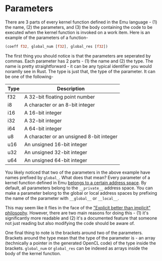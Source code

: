 # Parameters
There are 3 parts of every kernel function defined in the Emu language - (1) the name, (2) the parameters, and (3) the body containing the code to be executed when the kernel function is invoked on a work item. Here is an example of the parameters of a function-
```rust
(coeff f32, global_num [f32], global_res [f32])
```

The first thing you should notice is that the parameters are seperated by commas. Each parameter has 2 parts - (1) the name and (2) the type. The name is pretty straightforward - it can be any typical identifier you would noramlly see in Rust. The type is just that, the type of the parameter. It can be one of the following-

| Type  | Description           |
| ---- | ---------------------------------------- |
| f32  | A 32-bit floating point number           |
| i8   | A character or an 8-bit integer          |
| i16  | A 16-bit integer                         |
| i32  | A 32-bit integer                         |
| i64  | A 64-bit integer                         |
| u8   | A character or an unsigned 8-bit integer |
| u16  | An unsigned 16-bit integer               |
| u32  | An unsigned 32-bit integer               |
| u64  | An unsigned 64-bit integer               |         

You likely noticed that two of the parameters in the above example have names prefixed by `global_`. What does that mean? Every parameter of a kernel function defined in Emu [belongs to a certain address space](https://www.khronos.org/registry/OpenCL/sdk/1.1/docs/man/xhtml/qualifiers.html). By default, all parameters belong to the `__private__` address space. You can make a parameter belong to the global or local address spaces by prefixing the name of the parameter with `__global__` or `__local__`. 

This may seem like it flies in the face of the ["Explicit better than implicit" philosophy](https://www.python.org/dev/peps/pep-0020/). However, there are two main reasons for doing this - (1) it's significantly more readable and (2) it's a documented feature that someone not just reading but also modifying the code should be aware of.

One final thing to note is the brackets around two of the parameters. Brackets around the type mean that the type of the parameter is - an array (technically a pointer in the generated OpenCL code) of the type inside the brackets. `global_num` or `global_res` can be indexed as arrays inside the body of the kernel function.
